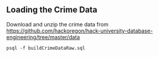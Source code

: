 ## Loading the Crime Data
Download and unzip the crime data from https://github.com/hackoregon/hack-university-database-engineering/tree/master/data
    
    psql -f buildCrimeDataRaw.sql
